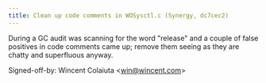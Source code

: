 ```yaml
---
title: Clean up code comments in WOSysctl.c (Synergy, dc7cec2)
---
```


During a GC audit was scanning for the word "release" and a couple of false positives in code comments came up; remove them seeing as they are chatty and superfluous anyway.

Signed-off-by: Wincent Colaiuta &lt;win@wincent.com&gt;
